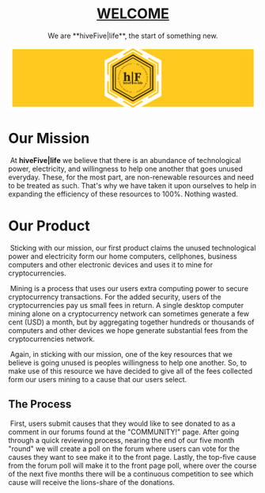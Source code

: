 

# <center> <u> WELCOME </u></center>

<center> We are **hiveFive|life**, the start of something new. </center>

![banner-1-03](./about/banner-1-03.svg)

# Our Mission

​	At **hiveFive|life** we believe that there is an abundance of technological power, electricity, and willingness to help one another that goes unused everyday. These, for the most part, are non-renewable resources and need to be treated as such. That's why we have taken it upon ourselves to help in expanding the efficiency of these resources to 100%. Nothing wasted.
# Our Product
​	Sticking with our mission, our first product claims the unused technological power and electricity form our home computers, cellphones, business computers and other electronic devices and uses it to mine for cryptocurrencies. 

​	Mining is a process that uses our users extra computing power to secure cryptocurrency transactions. For the added security, users of the cryptocurrencies pay us small fees in return. A single desktop computer mining alone on a cryptocurrency network can sometimes generate a few cent (USD) a month, but by aggregating together hundreds or thousands of computers and other devices we hope generate substantial fees from the cryptocurrencies network. 

​	Again, in sticking with our mission, one of the key resources that we believe is going unused is peoples willingness to help one another. So, to make use of this resource we have decided to give all of the fees collected form our users mining to a cause that our users select.

## The Process

​	First, users submit causes that they would like to see donated to as a comment in our forums found at the "COMMUNITY!" page. After going through a quick reviewing process, nearing the end of our five month "round" we will create a poll on the forum where users can vote for the causes they want to see make it to the front page. Lastly, the top-five cause from the forum poll will make it to the front page poll, where over the course of the next five months there will be a continuous competition to see which cause will receive the lions-share of the donations. 
